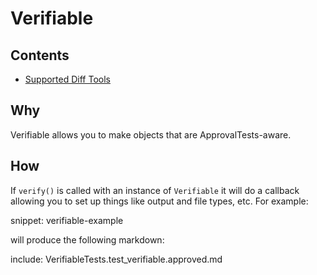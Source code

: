 # Verifiable

<!-- toc -->
## Contents

* [Supported Diff Tools](#supported-diff-tools)<!-- endToc -->


## Why

Verifiable allows you to make objects that are ApprovalTests-aware.

## How

If `verify()` is called with an instance of `Verifiable` it will do a callback allowing you to set up things like output and file types, etc. For example:

snippet: verifiable-example

will produce the following markdown:

include: VerifiableTests.test_verifiable.approved.md
